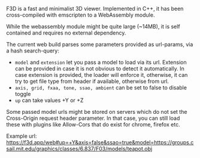 F3D is a fast and minimalist 3D viewer. Implemented in C++, it has been cross-compiled with emscripten to a WebAssembly module.

While the webassembly module might be quite large (~14MB), it is self contained and requires no external dependency.

The current web build parses some parameters provided as url-params, via a hash search-query: 
 - `model` and `extension` let you pass a model to load via its url. Extension can be provided in case it is not obvious to detect it automatically. In case extension is provided, the loader will enforce it, otherwise, it can try to get file type from header if available, otherwise from url.
 - `axis, grid, fxaa, tone, ssao, ambient` can be set to false to disable toggle
 - `up` can take values +Y or +Z

Some passed model urls might be stored on servers which do not set the Cross-Origin request header parameter. In that case, you can still load these with plugins like Allow-Cors that do exist for chrome, firefox etc. 

Example url: https://f3d.app/web#up=+Y&axis=false&ssao=true&model=https://groups.csail.mit.edu/graphics/classes/6.837/F03/models/teapot.obj

